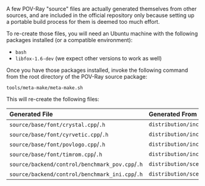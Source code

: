 A few POV-Ray "source" files are actually generated themselves from other
sources, and are included in the official repository only because setting up a
portable build process for them is deemed too much effort.

To re-create those files, you will need an Ubuntu machine with the following
packages installed (or a compatible environment):

  - `bash`
  - `libfox-1.6-dev` (we expect other versions to work as well)

Once you have those packages installed, invoke the following command from the
root directory of the POV-Ray source package:

    tools/meta-make/meta-make.sh

This will re-create the following files:

| Generated File                                    | Generated From                                            |
|:--------------------------------------------------|:----------------------------------------------------------|
| `source/base/font/crystal.cpp`/`.h`               | `distribution/include/crystal.ttf`                        |
| `source/base/font/cyrvetic.cpp`/`.h`              | `distribution/include/cyrvetic.ttf`                       |
| `source/base/font/povlogo.cpp`/`.h`               | `distribution/include/povlogo.ttf`                        |
| `source/base/font/timrom.cpp`/`.h`                | `distribution/include/timrom.ttf`                         |
| `source/backend/control/benchmark_pov.cpp`/`.h`   | `distribution/scenes/advanced/benchmark/benchmark.pov`    |
| `source/backend/control/benchmark_ini.cpp`/`.h`   | `distribution/scenes/advanced/benchmark/benchmark.ini`    |
